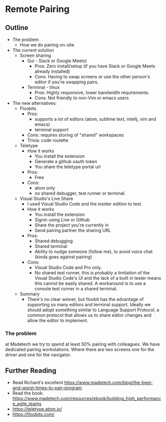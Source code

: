 # Remote Pairing

## Outline

- The problem
  - How we do pairing on-site
- The current solution
  - Screen sharing
    - Gui - Slack or Google Meets)
      - Pros: Zero install/setup (if you have Slack or Google Meets already installed)
      - Cons: Having to swap screens or use the other person's editor if you're swapping pairs.
    - Terminal - tmux
      - Pros: Highly responsive, lower bandwidth requirements.
      - Cons: Not friendly to non-Vim or emacs users
- The new alternatives:
  - Floobits
    - Pros: 
      - supports a lot of editors (atom, sublime text, intellj, vim and emacs)
      - terminal support
    - Cons: requires storing of "shared" workspaces
    - Trivia: code roulette
  - Teletype
    - How it works
      - You install the extension
      - Generate a github oauth token
      - You share the teletype portal url
    - Pros:
      - Free
    - Cons:
      - atom only
      - no shared debugger, test runner or terminal.
  - Visual Studio's Live Share
    - I used Visual Studio Code and the insider edition to test.
    - How it works
      - You install the extension
      - Signin using Live or Github
      - Share the project you're currently in
      - Send pairing partner the sharing URL
    - Pros:
      - Shared debugging
      - Shared terminal
      - Ability to nudge someone (follow me), to avoid voice chat (kinda goes against pairing)
    - Cons: 
      - Visual Studio Code and Pro only.
      - No shared test runner, this is probably a limitation of the Visual Studio Code's UI and the lack of a built in tester means this cannot be easily shared. A workaround is to use a console test runner in a shared terminal.
  - Summary
    - There's no clear winner, but floobit has the advantage of supporting so many editors and terminal support. Ideally we should adopt something similar to Language Support Protocol, a common protocol that allows us to share editor changes and allow the editor to implement.

### The problem

 at Madetech we try to spend at least 50% pairing with colleagues. We have dedicated pairing workstations. Where there are two screens one for the driver and one for the navigator.


## Further Reading

- Read Richard's excellent https://www.madetech.com/blog/the-best-and-worst-times-to-pair-program
- Read the book: https://www.madetech.com/resources/ebook/building_high_performance_agile_teams
- https://teletype.atom.io/
- https://floobits.com/